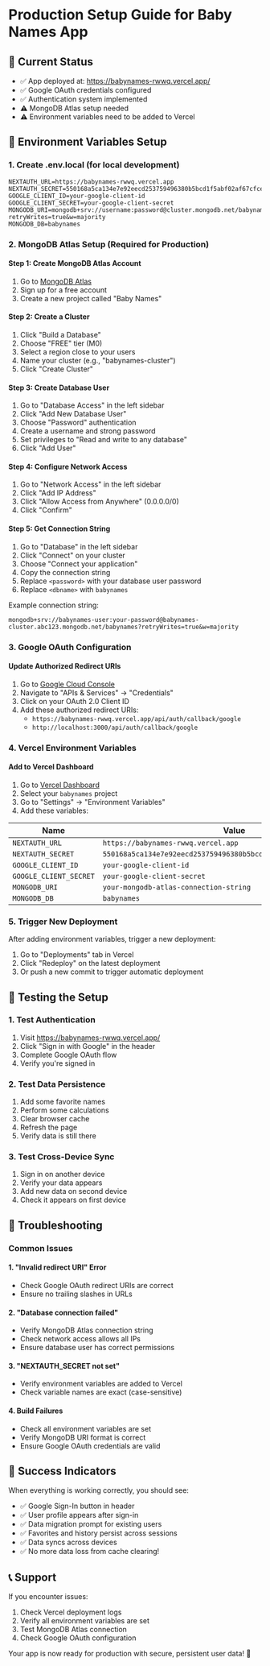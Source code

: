 # Production Setup Guide for Baby Names App

## 🚀 Current Status
- ✅ App deployed at: https://babynames-rwwq.vercel.app/
- ✅ Google OAuth credentials configured
- ✅ Authentication system implemented
- ⚠️ MongoDB Atlas setup needed
- ⚠️ Environment variables need to be added to Vercel

## 🔧 Environment Variables Setup

### 1. Create .env.local (for local development)
```env
NEXTAUTH_URL=https://babynames-rwwq.vercel.app
NEXTAUTH_SECRET=550168a5ca134e7e92eecd253759496380b5bcd1f5abf02af67cfce82f6af02b
GOOGLE_CLIENT_ID=your-google-client-id
GOOGLE_CLIENT_SECRET=your-google-client-secret
MONGODB_URI=mongodb+srv://username:password@cluster.mongodb.net/babynames?retryWrites=true&w=majority
MONGODB_DB=babynames
```

### 2. MongoDB Atlas Setup (Required for Production)

#### Step 1: Create MongoDB Atlas Account
1. Go to [MongoDB Atlas](https://www.mongodb.com/atlas)
2. Sign up for a free account
3. Create a new project called "Baby Names"

#### Step 2: Create a Cluster
1. Click "Build a Database"
2. Choose "FREE" tier (M0)
3. Select a region close to your users
4. Name your cluster (e.g., "babynames-cluster")
5. Click "Create Cluster"

#### Step 3: Create Database User
1. Go to "Database Access" in the left sidebar
2. Click "Add New Database User"
3. Choose "Password" authentication
4. Create a username and strong password
5. Set privileges to "Read and write to any database"
6. Click "Add User"

#### Step 4: Configure Network Access
1. Go to "Network Access" in the left sidebar
2. Click "Add IP Address"
3. Click "Allow Access from Anywhere" (0.0.0.0/0)
4. Click "Confirm"

#### Step 5: Get Connection String
1. Go to "Database" in the left sidebar
2. Click "Connect" on your cluster
3. Choose "Connect your application"
4. Copy the connection string
5. Replace `<password>` with your database user password
6. Replace `<dbname>` with `babynames`

Example connection string:
```
mongodb+srv://babynames-user:your-password@babynames-cluster.abc123.mongodb.net/babynames?retryWrites=true&w=majority
```

### 3. Google OAuth Configuration

#### Update Authorized Redirect URIs
1. Go to [Google Cloud Console](https://console.cloud.google.com/)
2. Navigate to "APIs & Services" → "Credentials"
3. Click on your OAuth 2.0 Client ID
4. Add these authorized redirect URIs:
   - `https://babynames-rwwq.vercel.app/api/auth/callback/google`
   - `http://localhost:3000/api/auth/callback/google`

### 4. Vercel Environment Variables

#### Add to Vercel Dashboard
1. Go to [Vercel Dashboard](https://vercel.com/dashboard)
2. Select your `babynames` project
3. Go to "Settings" → "Environment Variables"
4. Add these variables:

| Name | Value |
|------|-------|
| `NEXTAUTH_URL` | `https://babynames-rwwq.vercel.app` |
| `NEXTAUTH_SECRET` | `550168a5ca134e7e92eecd253759496380b5bcd1f5abf02af67cfce82f6af02b` |
| `GOOGLE_CLIENT_ID` | `your-google-client-id` |
| `GOOGLE_CLIENT_SECRET` | `your-google-client-secret` |
| `MONGODB_URI` | `your-mongodb-atlas-connection-string` |
| `MONGODB_DB` | `babynames` |

### 5. Trigger New Deployment
After adding environment variables, trigger a new deployment:
1. Go to "Deployments" tab in Vercel
2. Click "Redeploy" on the latest deployment
3. Or push a new commit to trigger automatic deployment

## 🎯 Testing the Setup

### 1. Test Authentication
1. Visit https://babynames-rwwq.vercel.app/
2. Click "Sign in with Google" in the header
3. Complete Google OAuth flow
4. Verify you're signed in

### 2. Test Data Persistence
1. Add some favorite names
2. Perform some calculations
3. Clear browser cache
4. Refresh the page
5. Verify data is still there

### 3. Test Cross-Device Sync
1. Sign in on another device
2. Verify your data appears
3. Add new data on second device
4. Check it appears on first device

## 🚨 Troubleshooting

### Common Issues

#### 1. "Invalid redirect URI" Error
- Check Google OAuth redirect URIs are correct
- Ensure no trailing slashes in URLs

#### 2. "Database connection failed"
- Verify MongoDB Atlas connection string
- Check network access allows all IPs
- Ensure database user has correct permissions

#### 3. "NEXTAUTH_SECRET not set"
- Verify environment variables are added to Vercel
- Check variable names are exact (case-sensitive)

#### 4. Build Failures
- Check all environment variables are set
- Verify MongoDB URI format is correct
- Ensure Google OAuth credentials are valid

## 🎉 Success Indicators

When everything is working correctly, you should see:
- ✅ Google Sign-In button in header
- ✅ User profile appears after sign-in
- ✅ Data migration prompt for existing users
- ✅ Favorites and history persist across sessions
- ✅ Data syncs across devices
- ✅ No more data loss from cache clearing!

## 📞 Support

If you encounter issues:
1. Check Vercel deployment logs
2. Verify all environment variables are set
3. Test MongoDB Atlas connection
4. Check Google OAuth configuration

Your app is now ready for production with secure, persistent user data! 🚀
